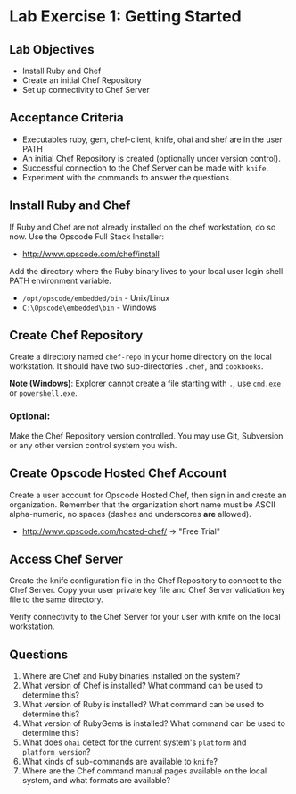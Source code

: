 # Lab Exercise 1: Getting Started

## Lab Objectives

* Install Ruby and Chef
* Create an initial Chef Repository
* Set up connectivity to Chef Server

## Acceptance Criteria

* Executables ruby, gem, chef-client, knife, ohai and shef are in the user PATH
* An initial Chef Repository is created (optionally under version control).
* Successful connection to the Chef Server can be made with `knife`.
* Experiment with the commands to answer the questions.

## Install Ruby and Chef

If Ruby and Chef are not already installed on the chef workstation,
do so now. Use the Opscode Full Stack Installer:

* http://www.opscode.com/chef/install

Add the directory where the Ruby binary lives to your local user login
shell PATH environment variable.

* `/opt/opscode/embedded/bin` - Unix/Linux
* `C:\Opscode\embedded\bin` - Windows

## Create Chef Repository

Create a directory named `chef-repo` in your home directory on the
local workstation. It should have two sub-directories `.chef`, and
`cookbooks`.

__Note (Windows)__: Explorer cannot create a file starting with `.`,
use `cmd.exe` or `powershell.exe`.

### Optional:

Make the Chef Repository version controlled. You may use Git,
Subversion or any other version control system you wish.

## Create Opscode Hosted Chef Account

Create a user account for Opscode Hosted Chef, then sign in and create
an organization. Remember that the organization short name must be
ASCII alpha-numeric, no spaces (dashes and underscores **are** allowed).

* http://www.opscode.com/hosted-chef/ -> "Free Trial"

## Access Chef Server

Create the knife configuration file in the Chef Repository to connect
to the Chef Server. Copy your user private key file and Chef Server
validation key file to the same directory.

Verify connectivity to the Chef Server for your user with knife on the
local workstation.

## Questions

1. Where are Chef and Ruby binaries installed on the system?
1. What version of Chef is installed? What command can be used to determine this?
1. What version of Ruby is installed? What command can be used to determine this?
1. What version of RubyGems is installed? What command can be used to determine this?
1. What does `ohai` detect for the current system's `platform` and `platform_version`?
1. What kinds of sub-commands are available to `knife`?
1. Where are the Chef command manual pages available on the local system, and what formats are available?
